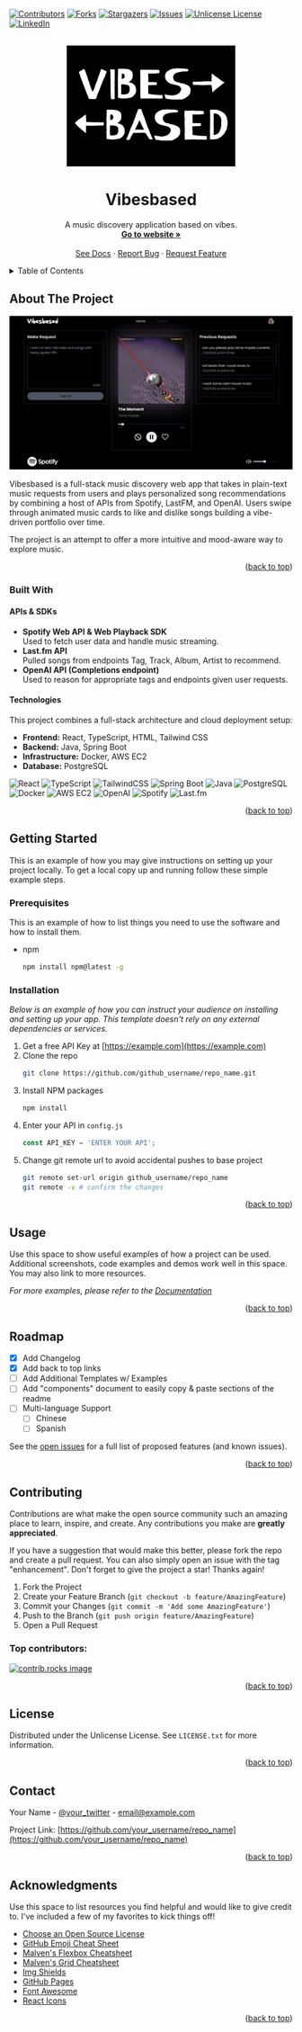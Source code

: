 <a id="readme-top"></a>

<!-- PROJECT SHIELDS -->
[![Contributors][contributors-shield]][contributors-url]
[![Forks][forks-shield]][forks-url]
[![Stargazers][stars-shield]][stars-url]
[![Issues][issues-shield]][issues-url]
[![Unlicense License][license-shield]][license-url]
[![LinkedIn][linkedin-shield]][linkedin-url]

<!-- PROJECT LOGO -->
<br />
<div align="center">
  <a href="https://github.com/othneildrew/Best-README-Template">
    <img src="frontend/src/images/vibesbased-logo.jpg" alt="Vibesbased Logo" width="300" height="auto">
  </a>

  <h1 align="center">Vibesbased</h1>

  <p align="center">
    A music discovery application based on vibes. 
    <br />
    <a href="https://vibesbased.site"><strong>Go to website »</strong></a>
    <br />
    <br />
    <a href="https://github.com/jcandrews2/vibesbased">See Docs</a>
    &middot;
    <a href="https://github.com/jcandrews2/vibesbased/issues/new?labels=bug&template=bug-report---.md">Report Bug</a>
    &middot;
    <a href="https://github.com/jcandrews2/vibesbased/issues/new?labels=enhancement&template=feature-request---.md">Request Feature</a>
  </p>
</div>



<!-- TABLE OF CONTENTS -->
<details>
  <summary>Table of Contents</summary>
  <ol>
    <li>
      <a href="#about-the-project">About The Project</a>
      <ul>
        <li><a href="#built-with">Built With</a></li>
      </ul>
    </li>
    <li>
      <a href="#getting-started">Getting Started</a>
      <ul>
        <li><a href="#prerequisites">Prerequisites</a></li>
        <li><a href="#installation">Installation</a></li>
      </ul>
    </li>
    <li><a href="#usage">Usage</a></li>
    <li><a href="#license">License</a></li>
    <li><a href="#contact">Contact</a></li>
  </ol>
</details>



<!-- ABOUT THE PROJECT -->
<h2>About The Project</h2>

[![Product Name Screen Shot][product-screenshot]](https://example.com)

Vibesbased is a full-stack music discovery web app that takes in plain-text music requests from users and plays personalized song recommendations by combining a host of APIs from Spotify, LastFM, and OpenAI. Users swipe through animated music cards to like and dislike songs building a vibe-driven portfolio over time.

The project is an attempt to offer a more intuitive and mood-aware way to explore music.

<p align="right">(<a href="#readme-top">back to top</a>)</p>



<h3>Built With</h3>

<h4>APIs & SDKs</h4>
<ul>
  <li>
    <strong>Spotify Web API & Web Playback SDK</strong><br />
    Used to fetch user data and handle music streaming.
  </li>
  <li>
    <strong>Last.fm API</strong><br />
    Pulled songs from endpoints Tag, Track, Album, Artist to recommend.
  </li>
  <li>
    <strong>OpenAI API (Completions endpoint)</strong><br />
    Used to reason for appropriate tags and endpoints given user requests.
  </li>
</ul>

<h4>Technologies</h4>
<p>This project combines a full-stack architecture and cloud deployment setup:</p>
<ul>
  <li><strong>Frontend:</strong> React, TypeScript, HTML, Tailwind CSS</li>
  <li><strong>Backend:</strong> Java, Spring Boot</li>
  <li><strong>Infrastructure:</strong> Docker, AWS EC2</li>
  <li><strong>Database:</strong> PostgreSQL</li>
</ul>

![React](https://img.shields.io/badge/Frontend-React-blue?style=for-the-badge&logo=react)
![TypeScript](https://img.shields.io/badge/Language-TypeScript-3178C6?style=for-the-badge&logo=typescript&logoColor=white)
![TailwindCSS](https://img.shields.io/badge/Styling-TailwindCSS-06B6D4?style=for-the-badge&logo=tailwindcss)
![Spring Boot](https://img.shields.io/badge/Backend-SpringBoot-6DB33F?style=for-the-badge&logo=springboot&logoColor=white)
![Java](https://img.shields.io/badge/Language-Java-ED8B00?style=for-the-badge&logo=java&logoColor=white)
![PostgreSQL](https://img.shields.io/badge/Database-PostgreSQL-316192?style=for-the-badge&logo=postgresql&logoColor=white)
![Docker](https://img.shields.io/badge/DevOps-Docker-2496ED?style=for-the-badge&logo=docker&logoColor=white)
![AWS EC2](https://img.shields.io/badge/Hosting-AWS%20EC2-FF9900?style=for-the-badge&logo=amazonaws&logoColor=white)
![OpenAI](https://img.shields.io/badge/API-OpenAI-black?style=for-the-badge&logo=openai)
![Spotify](https://img.shields.io/badge/API-Spotify-1DB954?style=for-the-badge&logo=spotify)
![Last.fm](https://img.shields.io/badge/API-Last.fm-D51007?style=for-the-badge&logo=last.fm&logoColor=white)


<p align="right">(<a href="#readme-top">back to top</a>)</p>



<!-- GETTING STARTED -->
## Getting Started

This is an example of how you may give instructions on setting up your project locally.
To get a local copy up and running follow these simple example steps.

### Prerequisites

This is an example of how to list things you need to use the software and how to install them.
* npm
  ```sh
  npm install npm@latest -g
  ```

### Installation

_Below is an example of how you can instruct your audience on installing and setting up your app. This template doesn't rely on any external dependencies or services._

1. Get a free API Key at [https://example.com](https://example.com)
2. Clone the repo
   ```sh
   git clone https://github.com/github_username/repo_name.git
   ```
3. Install NPM packages
   ```sh
   npm install
   ```
4. Enter your API in `config.js`
   ```js
   const API_KEY = 'ENTER YOUR API';
   ```
5. Change git remote url to avoid accidental pushes to base project
   ```sh
   git remote set-url origin github_username/repo_name
   git remote -v # confirm the changes
   ```

<p align="right">(<a href="#readme-top">back to top</a>)</p>



<!-- USAGE EXAMPLES -->
## Usage

Use this space to show useful examples of how a project can be used. Additional screenshots, code examples and demos work well in this space. You may also link to more resources.

_For more examples, please refer to the [Documentation](https://example.com)_

<p align="right">(<a href="#readme-top">back to top</a>)</p>



<!-- ROADMAP -->
## Roadmap

- [x] Add Changelog
- [x] Add back to top links
- [ ] Add Additional Templates w/ Examples
- [ ] Add "components" document to easily copy & paste sections of the readme
- [ ] Multi-language Support
    - [ ] Chinese
    - [ ] Spanish

See the [open issues](https://github.com/othneildrew/Best-README-Template/issues) for a full list of proposed features (and known issues).

<p align="right">(<a href="#readme-top">back to top</a>)</p>



<!-- CONTRIBUTING -->
## Contributing

Contributions are what make the open source community such an amazing place to learn, inspire, and create. Any contributions you make are **greatly appreciated**.

If you have a suggestion that would make this better, please fork the repo and create a pull request. You can also simply open an issue with the tag "enhancement".
Don't forget to give the project a star! Thanks again!

1. Fork the Project
2. Create your Feature Branch (`git checkout -b feature/AmazingFeature`)
3. Commit your Changes (`git commit -m 'Add some AmazingFeature'`)
4. Push to the Branch (`git push origin feature/AmazingFeature`)
5. Open a Pull Request

### Top contributors:

<a href="https://github.com/othneildrew/Best-README-Template/graphs/contributors">
  <img src="https://contrib.rocks/image?repo=othneildrew/Best-README-Template" alt="contrib.rocks image" />
</a>

<p align="right">(<a href="#readme-top">back to top</a>)</p>



<!-- LICENSE -->
## License

Distributed under the Unlicense License. See `LICENSE.txt` for more information.

<p align="right">(<a href="#readme-top">back to top</a>)</p>



<!-- CONTACT -->
## Contact

Your Name - [@your_twitter](https://twitter.com/your_username) - email@example.com

Project Link: [https://github.com/your_username/repo_name](https://github.com/your_username/repo_name)

<p align="right">(<a href="#readme-top">back to top</a>)</p>



<!-- ACKNOWLEDGMENTS -->
## Acknowledgments

Use this space to list resources you find helpful and would like to give credit to. I've included a few of my favorites to kick things off!

* [Choose an Open Source License](https://choosealicense.com)
* [GitHub Emoji Cheat Sheet](https://www.webpagefx.com/tools/emoji-cheat-sheet)
* [Malven's Flexbox Cheatsheet](https://flexbox.malven.co/)
* [Malven's Grid Cheatsheet](https://grid.malven.co/)
* [Img Shields](https://shields.io)
* [GitHub Pages](https://pages.github.com)
* [Font Awesome](https://fontawesome.com)
* [React Icons](https://react-icons.github.io/react-icons/search)

<p align="right">(<a href="#readme-top">back to top</a>)</p>



<!-- MARKDOWN LINKS & IMAGES -->
[contributors-shield]: https://img.shields.io/github/contributors/jcandrews2/vibesbased.svg?style=for-the-badge
[contributors-url]: https://github.com/jcandrews2/vibesbased/graphs/contributors

[forks-shield]: https://img.shields.io/github/forks/jcandrews2/vibesbased.svg?style=for-the-badge
[forks-url]: https://github.com/jcandrews2/vibesbased/network/members

[stars-shield]: https://img.shields.io/github/stars/jcandrews2/vibesbased.svg?style=for-the-badge
[stars-url]: https://github.com/jcandrews2/vibesbased/stargazers

[issues-shield]: https://img.shields.io/github/issues/jcandrews2/vibesbased.svg?style=for-the-badge
[issues-url]: https://github.com/jcandrews2/vibesbased/issues

[license-shield]: https://img.shields.io/github/license/jcandrews2/vibesbased.svg?style=for-the-badge
[license-url]: https://github.com/jcandrews2/vibesbased/blob/main/LICENSE

[linkedin-shield]: https://img.shields.io/badge/-LinkedIn-black.svg?style=for-the-badge&logo=linkedin&colorB=555
[linkedin-url]: https://linkedin.com/in/jcandrews2

[product-screenshot]: images/vibesbased-front-page.jpg

[Next.js]: https://img.shields.io/badge/next.js-000000?style=for-the-badge&logo=nextdotjs&logoColor=white
[Next-url]: https://nextjs.org/
[React.js]: https://img.shields.io/badge/React-20232A?style=for-the-badge&logo=react&logoColor=61DAFB
[React-url]: https://reactjs.org/
[Vue.js]: https://img.shields.io/badge/Vue.js-35495E?style=for-the-badge&logo=vuedotjs&logoColor=4FC08D
[Vue-url]: https://vuejs.org/
[Angular.io]: https://img.shields.io/badge/Angular-DD0031?style=for-the-badge&logo=angular&logoColor=white
[Angular-url]: https://angular.io/
[Svelte.dev]: https://img.shields.io/badge/Svelte-4A4A55?style=for-the-badge&logo=svelte&logoColor=FF3E00
[Svelte-url]: https://svelte.dev/
[Laravel.com]: https://img.shields.io/badge/Laravel-FF2D20?style=for-the-badge&logo=laravel&logoColor=white
[Laravel-url]: https://laravel.com
[Bootstrap.com]: https://img.shields.io/badge/Bootstrap-563D7C?style=for-the-badge&logo=bootstrap&logoColor=white
[Bootstrap-url]: https://getbootstrap.com
[JQuery.com]: https://img.shields.io/badge/jQuery-0769AD?style=for-the-badge&logo=jquery&logoColor=white
[JQuery-url]: https://jquery.com 
